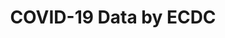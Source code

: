 ---
title: COVID-19 Data by ECDC
herb_id: ecdc_covid_19_timeseries
contributors:
- github: DataHerb
  name: DataHerb
data:
- description: ECDC COVID-19 data in JSON format
  fields:
  - description: Data in string format for display purpose
    name: date
  - description: name of the country or territory
    name: authority
  - description: alpha 3 code of the country of the territory
    name: alpha_3
  - description: alpha 2 code of the country or territory
    name: alpha_2
  - description: population of the country or territory in 2018
    name: population_2018
  - description: number of new confirmed cases
    name: cases
  - description: number of new deaths
    name: deaths
  format: json
  name: ECDC COVID-19 data in JSON format
  path: dataset/ecdc_covid19.json
  size: 1.9M
  updated_at: ''
- description: ECDC COVID-19 data in CSV format
  fields:
  - description: Data in string format for display purpose
    name: date
  - description: name of the country or territory
    name: authority
  - description: alpha 3 code of the country of the territory
    name: alpha_3
  - description: alpha 2 code of the country or territory
    name: alpha_2
  - description: population of the country or territory in 2018
    name: population_2018
  - description: number of new confirmed cases
    name: cases
  - description: number of new deaths
    name: deaths
  format: csv
  name: ECDC COVID-19 data in CSV format
  path: dataset/ecdc_covid19.csv
  size: 484K
  updated_at: ''
description: A Copy of the ECDC COVID-19 dataset
name: COVID-19 Data by ECDC
references:
- link: https://www.ecdc.europa.eu/en/publications-data/download-todays-data-geographic-distribution-covid-19-cases-worldwide
  name: "ECDC: Download today\u2019s data on the geographic distribution of COVID-19\
    \ cases worldwide"
repository: DataHerb/covid-19-ecdc
tags:
- Health

---